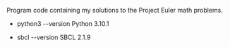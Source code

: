 Program code containing my solutions to the Project Euler math problems.

- python3 --version
  Python 3.10.1

- sbcl --version
  SBCL 2.1.9
